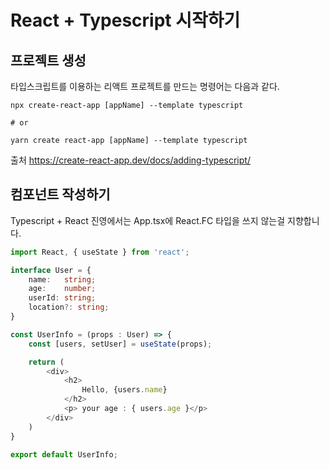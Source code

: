 # React + Typescript 시작하기

## 프로젝트 생성
타입스크립트를 이용하는 리액트 프로젝트를 만드는 명령어는 다음과 같다.

```shell
npx create-react-app [appName] --template typescript

# or

yarn create react-app [appName] --template typescript
```
출처 https://create-react-app.dev/docs/adding-typescript/  

## 컴포넌트 작성하기
Typescript + React 진영에서는 App.tsx에 React.FC 타입을 쓰지 않는걸 지향합니다.  
```typescript
import React, { useState } from 'react';

interface User = {
    name:   string;
    age:    number;
    userId: string;
    location?: string;
}

const UserInfo = (props : User) => {
    const [users, setUser] = useState(props);

    return (
        <div>
            <h2>
                Hello, {users.name}
            </h2>
            <p> your age : { users.age }</p>
        </div>
    )
}

export default UserInfo;
```

